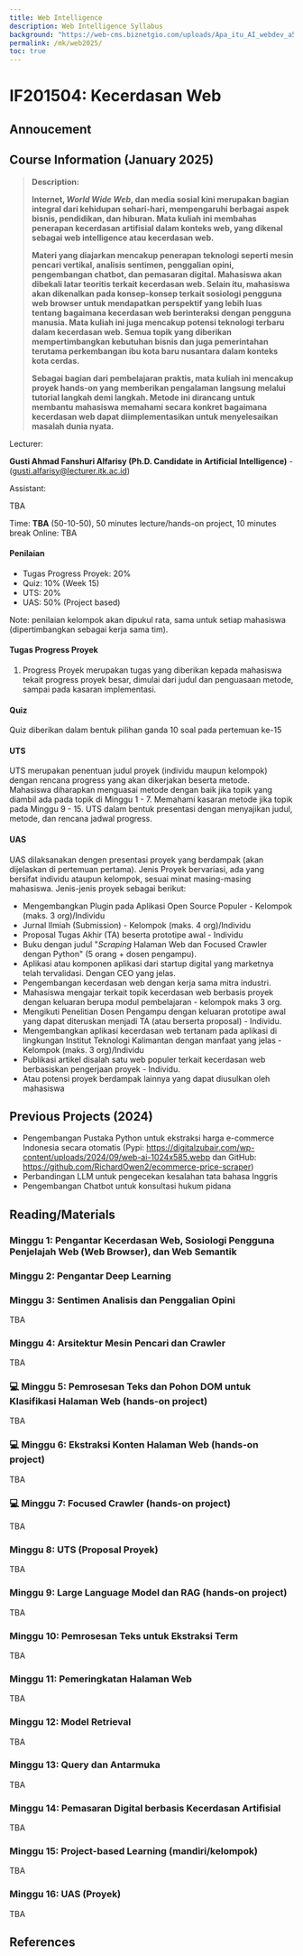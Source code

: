 ```yaml
---
title: Web Intelligence
description: Web Intelligence Syllabus
background: "https://web-cms.biznetgio.com/uploads/Apa_itu_AI_webdev_a56e205728.webp"
permalink: /mk/web2025/
toc: true
---
```


# IF201504: Kecerdasan Web

## Annoucement

[//]: # (> 📬 **Annoucement**)

[//]: # (>> **11 September 2024**)

[//]: # (> )

[//]: # (> Kecerdasan Web: Kuliah Daring )

[//]: # (> Friday, 8:00 – 10:00am)

[//]: # (> Time zone: Asia/Makassar)

[//]: # (> Google Meet joining info)

[//]: # (> Video call link: [https://meet.google.com/dke-zecm-cxt]&#40;https://meet.google.com/dke-zecm-cxt&#41;)

[//]: # (> )

[//]: # (>> **27 August 2024**)

[//]: # (> )

[//]: # (> The class will be started on 13 September 2024, we will have a class through Google Meets for now.)

## Course Information (January 2025)

>**Description:** 
>
>**Internet, *World Wide Web*, dan media sosial kini merupakan bagian integral dari kehidupan sehari-hari, mempengaruhi berbagai aspek bisnis, pendidikan, dan hiburan. Mata kuliah ini membahas penerapan kecerdasan artifisial dalam konteks web, yang dikenal sebagai web intelligence atau kecerdasan web.**
>
>**Materi yang diajarkan mencakup penerapan teknologi seperti mesin pencari vertikal, analisis sentimen, penggalian opini, pengembangan chatbot, dan pemasaran digital. Mahasiswa akan dibekali latar teoritis terkait kecerdasan web. Selain itu, mahasiswa akan dikenalkan pada konsep-konsep terkait sosiologi pengguna web browser untuk mendapatkan perspektif yang lebih luas tentang bagaimana kecerdasan web berinteraksi dengan pengguna manusia. Mata kuliah ini juga mencakup potensi teknologi terbaru dalam kecerdasan web. Semua topik yang diberikan mempertimbangkan kebutuhan bisnis dan juga pemerintahan terutama perkembangan ibu kota baru nusantara dalam konteks kota cerdas.**
>
>**Sebagai bagian dari pembelajaran praktis, mata kuliah ini mencakup proyek hands-on yang memberikan pengalaman langsung melalui tutorial langkah demi langkah. Metode ini dirancang untuk membantu mahasiswa memahami secara konkret bagaimana kecerdasan web dapat diimplementasikan untuk menyelesaikan masalah dunia nyata.**


Lecturer: 

**Gusti Ahmad Fanshuri Alfarisy (Ph.D. Candidate in Artificial Intelligence)** - (<gusti.alfarisy@lecturer.itk.ac.id>)

Assistant:

TBA

[//]: # (Asisten membantu mahasiswa ihwal kelancaran proses belajar mengajar. Utamanya dalam membantu memonitor pengerjaan proyek. Mahasiswa dapat berkonsultasi dengan asisten dalam hal administrasi perkuliahan dan proyek.)


[//]: # (Time: **Friday, 08:00 - 10:00 WITA** &#40;50-10-50&#41;, 50 minutes lecture/hands-on project, 10 minutes break)
Time: **TBA** (50-10-50), 50 minutes lecture/hands-on project, 10 minutes break
Online: TBA

#### Penilaian

* Tugas Progress Proyek: 20%
* Quiz: 10% (Week 15)
* UTS: 20%
* UAS: 50% (Project based)

Note: penilaian kelompok akan dipukul rata, sama untuk setiap mahasiswa (dipertimbangkan sebagai kerja sama tim).

#### Tugas Progress Proyek

1. Progress Proyek merupakan tugas yang diberikan kepada mahasiswa tekait progress proyek besar, dimulai dari judul dan penguasaan metode, sampai pada kasaran implementasi.

#### Quiz

Quiz diberikan dalam bentuk pilihan ganda 10 soal pada pertemuan ke-15

#### UTS

UTS merupakan penentuan judul proyek (individu maupun kelompok) dengan rencana progress yang akan dikerjakan beserta metode.  Mahasiswa diharapkan menguasai metode dengan baik jika topik yang diambil ada pada topik di Minggu 1 - 7. Memahami kasaran metode jika topik pada Minggu 9 - 15. UTS dalam bentuk presentasi dengan menyajikan judul, metode, dan rencana jadwal progress.

#### UAS

UAS dilaksanakan dengen presentasi proyek yang berdampak (akan dijelaskan di pertemuan pertama). Jenis Proyek bervariasi, ada yang bersifat individu ataupun kelompok, sesuai minat masing-masing mahasiswa. Jenis-jenis proyek sebagai berikut:

* Mengembangkan Plugin pada Aplikasi Open Source Populer - Kelompok (maks. 3 org)/Individu
* Jurnal Ilmiah (Submission) - Kelompok (maks. 4 org)/Individu
* Proposal Tugas Akhir (TA) beserta prototipe awal - Individu
* Buku dengan judul "*Scraping* Halaman Web dan Focused Crawler dengan Python" (5 orang + dosen pengampu).
* Aplikasi atau komponen aplikasi dari startup digital yang marketnya telah tervalidasi. Dengan CEO yang jelas.
* Pengembangan kecerdasan web dengan kerja sama mitra industri.
* Mahasiswa mengajar terkait topik kecerdasan web berbasis proyek dengan keluaran berupa modul pembelajaran - kelompok maks 3 org.
* Mengikuti Penelitian Dosen Pengampu dengan keluaran prototipe awal yang dapat diteruskan menjadi TA (atau berserta proposal) - Individu.
* Mengembangkan aplikasi kecerdasan web tertanam pada aplikasi di lingkungan Institut Teknologi Kalimantan dengan manfaat yang jelas - Kelompok (maks. 3 org)/Individu
* Publikasi artikel disalah satu web populer terkait kecerdasan web berbasiskan pengerjaan proyek - Individu.
* Atau potensi proyek berdampak lainnya yang dapat diusulkan oleh mahasiswa

## Previous Projects (2024)

* Pengembangan Pustaka Python untuk ekstraksi harga e-commerce Indonesia secara otomatis (Pypi: https://digitalzubair.com/wp-content/uploads/2024/09/web-ai-1024x585.webp dan GitHub: https://github.com/RichardOwen2/ecommerce-price-scraper)
* Perbandingan LLM untuk pengecekan kesalahan tata bahasa Inggris
* Pengembangan Chatbot untuk konsultasi hukum pidana

## Reading/Materials

### Minggu 1: Pengantar Kecerdasan Web, Sosiologi Pengguna Penjelajah Web (Web Browser), dan Web Semantik


### Minggu 2: Pengantar Deep Learning


### Minggu 3: Sentimen Analisis dan Penggalian Opini

TBA

### Minggu 4: Arsitektur Mesin Pencari dan Crawler

TBA

### 💻 Minggu 5: Pemrosesan Teks dan Pohon DOM untuk Klasifikasi Halaman Web (hands-on project)

TBA

### 💻 Minggu 6: Ekstraksi Konten Halaman Web (hands-on project)

TBA

### 💻 Minggu 7: Focused Crawler (hands-on project)

TBA


### Minggu 8: UTS (Proposal Proyek)

TBA

### Minggu 9: Large Language Model dan RAG (hands-on project)

TBA

### Minggu 10: Pemrosesan Teks untuk Ekstraksi Term

TBA

### Minggu 11: Pemeringkatan Halaman Web

TBA

### Minggu 12: Model Retrieval

TBA

### Minggu 13: Query dan Antarmuka

TBA

### Minggu 14: Pemasaran Digital berbasis Kecerdasan Artifisial

TBA

### Minggu 15: Project-based Learning (mandiri/kelompok)

TBA

### Minggu 16: UAS (Proyek)

TBA

## References
